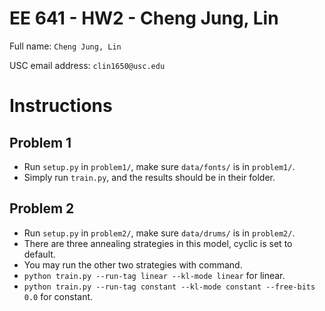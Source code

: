 EE 641 - HW2 - Cheng Jung, Lin
=========================
Full name: `Cheng Jung, Lin`

USC email address: `clin1650@usc.edu`

# Instructions
## Problem 1
- Run `setup.py` in `problem1/`, make sure `data/fonts/` is in `problem1/`.
- Simply run `train.py`, and the results should be in their folder.

## Problem 2
- Run `setup.py` in `problem2/`, make sure `data/drums/` is in `problem2/`.
- There are three annealing strategies in this model, cyclic is set to default.
- You may run the other two strategies with command.
- `python train.py --run-tag linear --kl-mode linear` for linear.
- `python train.py --run-tag constant --kl-mode constant --free-bits 0.0` for constant.
